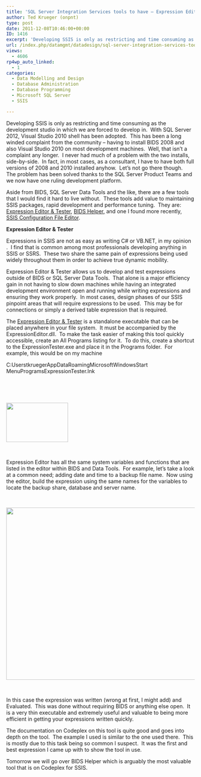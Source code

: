 ```yaml
---
title: 'SQL Server Integration Services tools to have – Expression Editor & Tester'
author: Ted Krueger (onpnt)
type: post
date: 2011-12-08T10:46:00+00:00
ID: 1416
excerpt: 'Developing SSIS is only as restricting and time consuming as the development studio in which we are forced to develop in.  With SQL Server 2012, Visual Studio 2010 shell has been adopted.  This has been a long winded complaint from the community - havin&hellip;'
url: /index.php/datamgmt/datadesign/sql-server-integration-services-tools/
views:
  - 4606
rp4wp_auto_linked:
  - 1
categories:
  - Data Modelling and Design
  - Database Administration
  - Database Programming
  - Microsoft SQL Server
  - SSIS

---
```

Developing SSIS is only as restricting and time consuming as the development studio in which we are forced to develop in.  With SQL Server 2012, Visual Studio 2010 shell has been adopted.  This has been a long winded complaint from the community – having to install BIDS 2008 and also Visual Studio 2010 on most development machines.  Well, that isn’t a complaint any longer.  I never had much of a problem with the two installs, side-by-side.  In fact, in most cases, as a consultant, I have to have both full versions of 2008 and 2010 installed anyhow.  Let’s not go there though.  The problem has been solved thanks to the SQL Server Product Teams and we now have one ruling development platform.

Aside from BIDS, SQL Server Data Tools and the like, there are a few tools that I would find it hard to live without.  These tools add value to maintaining SSIS packages, rapid development and performance tuning.  They are: [Expression Editor & Tester][1], [BIDS Helper][2]<span style="text-decoration: underline;">,</span> and one I found more recently, [SSIS Configuration File Editor][3].

**Expression Editor & Tester**

Expressions in SSIS are not as easy as writing C# or VB.NET, in my opinion .  I find that is common among most professionals developing anything in SSIS or SSRS.  These two share the same pain of expressions being used widely throughout them in order to achieve true dynamic mobility.

Expression Editor & Tester allows us to develop and test expressions outside of BIDS or SQL Server Data Tools.  That alone is a major efficiency gain in not having to slow down machines while having an integrated development environment open and running while writing expressions and ensuring they work properly.  In most cases, design phases of our SSIS pinpoint areas that will require expressions to be used.  This may be for connections or simply a derived table expression that is required.

The [Expression Editor & Tester][1] is a standalone executable that can be placed anywhere in your file system.  It must be accompanied by the ExpressionEditor.dll.  To make the task easier of making this tool quickly accessible, create an All Programs listing for it.  To do this, create a shortcut to the ExpressionTester.exe and place it in the Programs folder.  For example, this would be on my machine

C:UserstkruegerAppDataRoamingMicrosoftWindowsStart MenuProgramsExpressionTester.lnk

 

 

<div class="image_block">
  <a href="/media/blogs/DataMgmt/-65.png?mtime=1323055267"><img src="/wp-content/uploads/blogs/DataMgmt/-65.png?mtime=1323055267" alt="" width="165" height="105" /></a>
</div>

 

Expression Editor has all the same system variables and functions that are listed in the editor within BIDS and Data Tools.  For example, let’s take a look at a common need; adding date and time to a backup file name.  Now using the editor, build the expression using the same names for the variables to locate the backup share, database and server name.

 

<div class="image_block">
  <a href="/media/blogs/DataMgmt/-66.png?mtime=1323055268"><img src="/wp-content/uploads/blogs/DataMgmt/-66.png?mtime=1323055268" alt="" width="624" height="460" /></a>
</div>

 

In this case the expression was written (wrong at first, I might add) and Evaluated.  This was done without requiring BIDS or anything else open.  It is a very thin executable and extremely useful and valuable to being more efficient in getting your expressions written quickly.

The documentation on Codeplex on this tool is quite good and goes into depth on the tool.  The example I used is similar to the one used there.  This is mostly due to this task being so common I suspect.  It was the first and best expression I came up with to show the tool in use.

Tomorrow we will go over BIDS Helper which is arguably the most valuable tool that is on Codeplex for SSIS.

 [1]: http://expressioneditor.codeplex.com/
 [2]: http://bidshelper.codeplex.com/
 [3]: http://ssisconfigeditor.codeplex.com/